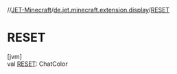 //[JET-Minecraft](../../index.md)/[de.jet.minecraft.extension.display](index.md)/[RESET](-r-e-s-e-t.md)

# RESET

[jvm]\
val [RESET](-r-e-s-e-t.md): ChatColor
